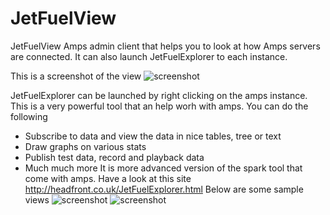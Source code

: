 # JetFuelView
JetFuelView Amps admin client that helps you to look at how Amps servers are connected. It can also launch JetFuelExplorer to each instance.

This is a screenshot of the view
![screenshot](http://headfront.co.uk/JetFuelView.png)

JetFuelExplorer can be launched by right clicking on the amps instance. This is a very powerful tool that an help worh with amps. You can do the following 
* Subscribe to data and view the data in nice tables, tree or text
* Draw graphs on various stats
* Publish test data, record and playback data
* Much much more
It is more advanced version of the spark tool that come with amps. Have a look at this site http://headfront.co.uk/JetFuelExplorer.html 
Below are some sample views
![screenshot](http://headfront.co.uk/HorizontalView.png)
![screenshot](http://headfront.co.uk/VerticalView.png)
